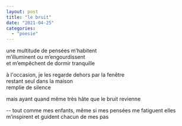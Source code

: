 ```yaml
---
layout: post
title: "le bruit"
date: "2021-04-25"
categories: 
  - "poesie"
---
```


une multitude de pensées m’habitent  
m’illuminent ou m’engourdissent  
et m’empêchent de dormir tranquille

à l'occasion, je les regarde dehors par la fenêtre  
restant seul dans la maison  
remplie de silence

mais ayant quand même très hâte que le bruit revienne

-- tout comme mes enfants, même si mes pensées me fatiguent 
elles m’inspirent et guident chacun de mes pas
